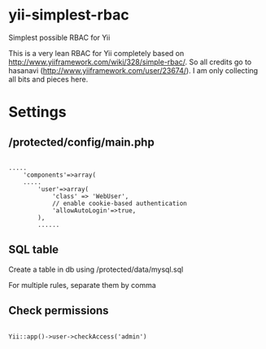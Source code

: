 yii-simplest-rbac
=================

Simplest possible RBAC for Yii

This is a very lean RBAC for Yii completely based on http://www.yiiframework.com/wiki/328/simple-rbac/. So all credits go to hasanavi (http://www.yiiframework.com/user/23674/). 
I am only collecting all bits and pieces here.


# Settings #

## /protected/config/main.php ##
<pre><code>
.....
	'components'=>array(
	.....
		'user'=>array(
			'class' => 'WebUser',
			// enable cookie-based authentication
			'allowAutoLogin'=>true,
		),
		......
</code></pre>

## SQL table ##
Create a table in db using /protected/data/mysql.sql

For multiple rules, separate them by comma

## Check permissions ##

<pre><code>
Yii::app()->user->checkAccess('admin')
</code></pre>


